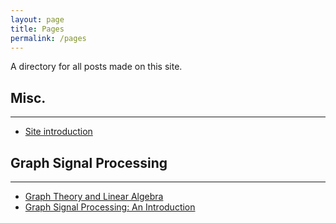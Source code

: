 ```yaml
---
layout: page
title: Pages
permalink: /pages
---
```


A directory for all posts made on this site.

## Misc.
--------

- [Site introduction](https://jcornell616.github.io/about-this-site)

## Graph Signal Processing
--------------------------

- [Graph Theory and Linear Algebra](https://jcornell616.github.io/graph-theory-and-linear-algebra)
- [Graph Signal Processing: An Introduction](https://jcornell616.github.io/introduction-to-gsp)